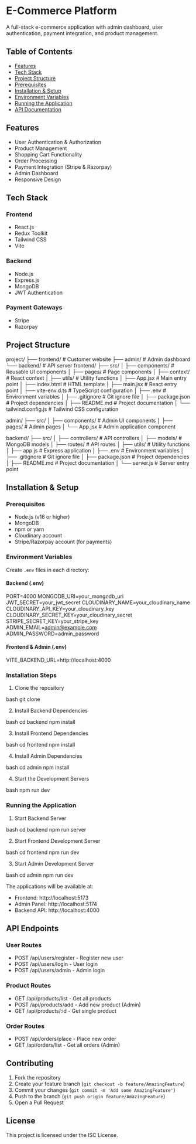 # E-Commerce Platform

A full-stack e-commerce application with admin dashboard, user authentication, payment integration, and product management.

## Table of Contents
- [Features](#features)
- [Tech Stack](#tech-stack)
- [Project Structure](#project-structure)
- [Prerequisites](#prerequisites)
- [Installation & Setup](#installation--setup)
- [Environment Variables](#environment-variables)
- [Running the Application](#running-the-application)
- [API Documentation](#api-documentation)

## Features
- User Authentication & Authorization
- Product Management
- Shopping Cart Functionality  
- Order Processing
- Payment Integration (Stripe & Razorpay)
- Admin Dashboard
- Responsive Design

## Tech Stack
### Frontend
- React.js
- Redux Toolkit
- Tailwind CSS
- Vite

### Backend
- Node.js
- Express.js
- MongoDB
- JWT Authentication

### Payment Gateways
- Stripe
- Razorpay

## Project Structure

project/
├── frontend/ # Customer website
├── admin/ # Admin dashboard
└── backend/ # API server
frontend/
├── src/
│ ├── components/ # Reusable UI components
│ ├── pages/ # Page components
│ ├── context/ # React context
│ ├── utils/ # Utility functions
│ ├── App.jsx # Main entry point
│ ├── index.html # HTML template
│ ├── main.jsx # React entry point
│ ├── vite-env.d.ts # TypeScript configuration
│ ├── .env # Environment variables
│ ├── .gitignore # Git ignore file
│ ├── package.json # Project dependencies
│ ├── README.md # Project documentation
│ └── tailwind.config.js # Tailwind CSS configuration


admin/
├── src/
│ ├── components/ # Admin UI components
│ ├── pages/ # Admin pages
│ └── App.jsx # Admin application component

backend/
├── src/
│ ├── controllers/ # API controllers
│ ├── models/ # MongoDB models
│ ├── routes/ # API routes
│ ├── utils/ # Utility functions
│ ├── app.js # Express application
│ ├── .env # Environment variables
│ ├── .gitignore # Git ignore file
│ ├── package.json # Project dependencies
│ ├── README.md # Project documentation
│ └── server.js # Server entry point


## Installation & Setup

### Prerequisites
- Node.js (v16 or higher)
- MongoDB
- npm or yarn
- Cloudinary account
- Stripe/Razorpay account (for payments)

### Environment Variables

Create `.env` files in each directory:

#### Backend (.env)

PORT=4000
MONGODB_URI=your_mongodb_uri
JWT_SECRET=your_jwt_secret
CLOUDINARY_NAME=your_cloudinary_name
CLOUDINARY_API_KEY=your_cloudinary_key
CLOUDINARY_SECRET_KEY=your_cloudinary_secret
STRIPE_SECRET_KEY=your_stripe_key
ADMIN_EMAIL=admin@example.com
ADMIN_PASSWORD=admin_password


#### Frontend & Admin (.env)
VITE_BACKEND_URL=http://localhost:4000


### Installation Steps

1. Clone the repository

bash
git clone <repository-url>

2. Install Backend Dependencies

bash
cd backend
npm install

3. Install Frontend Dependencies

bash
cd frontend
npm install


4. Install Admin Dependencies

bash
cd admin
npm install




4. Start the Development Servers

bash
npm run dev



### Running the Application

1. Start Backend Server

bash
cd backend
npm run server


2. Start Frontend Development Server

bash
cd frontend
npm run dev


3. Start Admin Development Server

bash
cd admin
npm run dev



The applications will be available at:
- Frontend: http://localhost:5173
- Admin Panel: http://localhost:5174
- Backend API: http://localhost:4000

## API Endpoints

### User Routes
- POST /api/users/register - Register new user
- POST /api/users/login - User login
- POST /api/users/admin - Admin login

### Product Routes
- GET /api/products/list - Get all products
- POST /api/products/add - Add new product (Admin)
- GET /api/products/:id - Get single product

### Order Routes
- POST /api/orders/place - Place new order
- GET /api/orders/list - Get all orders (Admin)

## Contributing

1. Fork the repository
2. Create your feature branch (`git checkout -b feature/AmazingFeature`)
3. Commit your changes (`git commit -m 'Add some AmazingFeature'`)
4. Push to the branch (`git push origin feature/AmazingFeature`)
5. Open a Pull Request

## License

This project is licensed under the ISC License.